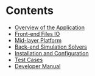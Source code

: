 <!--
SPDX-FileCopyrightText: 2024 Rivos Inc.

SPDX-License-Identifier: Apache-2.0
-->

# Contents
- [Overview of the Application](Home/Overview-of-the-Application.md)
- [Front-end Files IO](Home/Front-end-Files-IO.md)
- [Mid-layer Platform](Home/Mid-layer-Platform.md)
- [Back-end Simulation Solvers](Home/Back-end-Simulation-Solvers.md)
- [Installation and Configuration](Home/Installation-and-Configuration.md)
- [Test Cases](Home/Test-Cases.md)
- [Developer Manual](Home/Developer-Manual.md)
